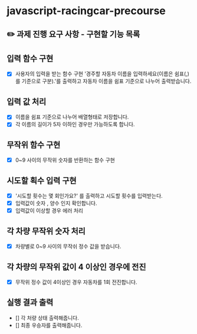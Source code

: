 # javascript-racingcar-precourse

## ✏️ 과제 진행 요구 사항 - 구현할 기능 목록

## 입력 함수 구현

- [x] 사용자의 입력을 받는 함수 구현 '경주할 자동차 이름을 입력하세요(이름은 쉼표(,)를 기준으로 구분).'를 출력하고 자동차 이름을 쉼표 기준으로 나누어 출력받습니다.

## 입력 값 처리

- [x] 이름을 쉼표 기준으로 나누어 배열형태로 저장합니다.
- [x] 각 이름의 길이가 5자 이하인 경우만 가능하도록 합니다.

## 무작위 함수 구현

- [x] 0~9 사이의 무작위 숫자를 반환하는 함수 구현

## 시도할 획수 입력 구현

- [x] '시도할 횟수는 몇 회인가요?' 를 출력하고 시도할 횟수를 입력받는다.
- [x] 입력값이 숫자 , 양수 인지 확인합니다.
- [x] 입력값이 이상할 경우 에러 처리

## 각 차량 무작위 숫자 처리

- [x] 차량별로 0~9 사이의 무작쉬 정수 값을 받습니다.

## 각 차량의 무작위 값이 4 이상인 경우에 전진

- [x] 무작위 정수 값이 4이상인 경우 자동차를 1회 전진합니다.

## 실행 결과 출력

- [] 각 처량 상태 출력해줍니다.
- [] 최종 우승자를 출력해줍니다.
